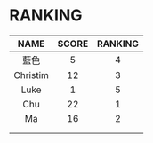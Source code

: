 # RANKING

| NAME | SCORE | RANKING |
| :---:       |     :---:      |          :---: |
| 藍色   | 5     | 4    |
| Christim     | 12       | 3 |
|   Luke   |    1   |    5   |
|   Chu  |    22     |   1    |
|   Ma   |     16   |    2   |
|      |        |       |
|      |        |       |

